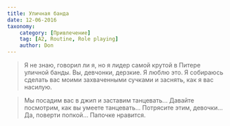 ```yaml
---
title: Уличная банда
date: 12-06-2016
taxonomy:
    category: [Привлечение]
	tag: [A2, Routine, Role playing]
	author: Don
---
```


> Я не знаю, говорил ли я, но я лидер самой крутой в Питере уличной банды. Вы, девчонки, дерзкие. Я люблю это. Я собираюсь сделать вас моими захваченными сучками и заснять, как я вас насилую. 

> Мы посадим вас в джип и заставим танцевать... Давайте посмотрим, как вы умеете танцевать... Потрясите этим, девочки... Да, поверти попкой... Папочке нравится.